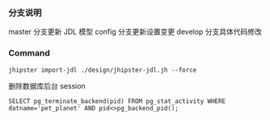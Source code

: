 ### 分支说明

master 分支更新 JDL 模型
config 分支更新设置变更
develop 分支具体代码修改

### Command

`jhipster import-jdl ./design/jhipster-jdl.jh --force`

删除数据库后台 session

`SELECT pg_terminate_backend(pid) FROM pg_stat_activity WHERE datname='pet_planet' AND pid<>pg_backend_pid();`
